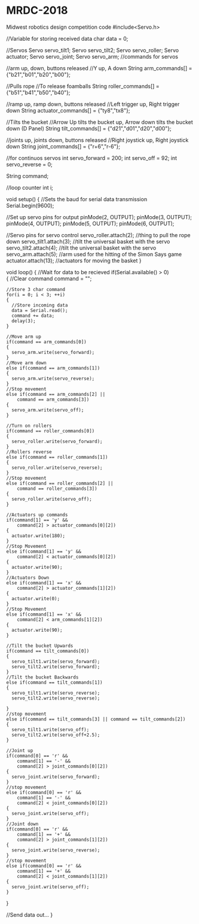 # MRDC-2018
Midwest robotics design competition code
#include<Servo.h>

//Variable for storing received data
char data = 0;   

//Servos
Servo servo_tilt1;
Servo servo_tilt2;
Servo servo_roller;
Servo actuator;
Servo servo_joint;
Servo servo_arm;
//commands for servos

//arm up, down, buttons released
//Y up, A down
String arm_commands[] = {"b21","b01","b20","b00"};

//Pulls rope
//To release foamballs
String roller_commands[] = {"b51","b41","b50","b40"};

//ramp up, ramp down, buttons released
//Left trigger up, Right trigger down
String actuator_commands[] = {"ty8","tx8"};

//Tilts the bucket
//Arrow Up tilts the bucket up, Arrow down tilts the bucket down (D Panel)
String tilt_commands[] = {"d21","d01","d20","d00"};

//joints up, joints down, buttons released
//Right joystick up, Right joystick down
String joint_commands[] = {"r+6","r-6"};

//for continuos servos
int servo_forward = 200;
int servo_off = 92;
int servo_reverse = 0;


String command;

//loop counter
int i;

void setup()
{
  //Sets the baud for serial data transmission  
  Serial.begin(9600);  

  //Set up servo pins for output
  pinMode(2, OUTPUT);
  pinMode(3, OUTPUT);
  pinMode(4, OUTPUT);
  pinMode(5, OUTPUT);
  pinMode(6, OUTPUT);
     
  //Servo pins for servo control
  servo_roller.attach(2); //thing to pull the rope down
  servo_tilt1.attach(3); //tilt the universal basket with the servo
  servo_tilt2.attach(4); //tilt the universal basket with the servo
  servo_arm.attach(5); //arm used for the hitting of the Simon Says game
  actuator.attach(13); //actuators for moving the basket
}

void loop()
{
  //Wait for data to be recieved
  if(Serial.available() > 0)      
  { 
    //Clear command
    command = "";

    //Store 3 char command
    for(i = 0; i < 3; ++i)
    {
      //Store incoming data
      data = Serial.read();
      command += data;
      delay(3);
    }

    //Move arm up
    if(command == arm_commands[0])
    {
      servo_arm.write(servo_forward);
    }
    //Move arm down
    else if(command == arm_commands[1])
    {
      servo_arm.write(servo_reverse);
    }
    //Stop movement
    else if(command == arm_commands[2] || 
        command == arm_commands[3])
    {
      servo_arm.write(servo_off);
    }

    //Turn on rollers
    if(command == roller_commands[0])
    {
      servo_roller.write(servo_forward);
    }
    //Rollers reverse
    else if(command == roller_commands[1])
    {
      servo_roller.write(servo_reverse);
    }
    //Stop movement
    else if(command == roller_commands[2] || 
        command == roller_commands[3])
    {
      servo_roller.write(servo_off);
    }

    //Actuators up commands
    if(command[1] == 'y' && 
        command[2] > actuator_commands[0][2])
    {
      actuator.write(180);
    }
    //Stop Movement
    else if(command[1] == 'y' &&
        command[2] < actuator_commands[0][2])
    {
      actuator.write(90);
    }
    //Actuators Down
    else if(command[1] == 'x' && 
        command[2] > actuator_commands[1][2])
    {
      actuator.write(0);
    }
    //Stop Movement
    else if(command[1] == 'x' &&
        command[2] < arm_commands[1][2])
    {
      actuator.write(90);
    }

    //Tilt the bucket Upwards
    if(command == tilt_commands[0])
    {
      servo_tilt1.write(servo_forward);
      servo_tilt2.write(servo_forward);
    }
    //Tilt the bucket Backwards
    else if(command == tilt_commands[1])
    {
      servo_tilt1.write(servo_reverse);
      servo_tilt2.write(servo_reverse);

    }
    //stop movement
    else if(command == tilt_commands[3] || command == tilt_commands[2])
    {
      servo_tilt1.write(servo_off);
      servo_tilt2.write(servo_off+2.5);
    }

    //Joint up
    if(command[0] == 'r' && 
        command[1] == '-' && 
        command[2] > joint_commands[0][2])
    {
      servo_joint.write(servo_forward);
    }
    //stop movement
    else if(command[0] == 'r' && 
        command[1] == '-' && 
        command[2] < joint_commands[0][2])
    {
      servo_joint.write(servo_off);
    }
    //Joint down
    if(command[0] == 'r' && 
        command[1] == '+' && 
        command[2] > joint_commands[1][2])
    {
      servo_joint.write(servo_reverse);
    }
    //stop movement
    else if(command[0] == 'r' && 
        command[1] == '+' && 
        command[2] < joint_commands[1][2])
    {
      servo_joint.write(servo_off);
    }
    
  }

  //Send data out...
}
